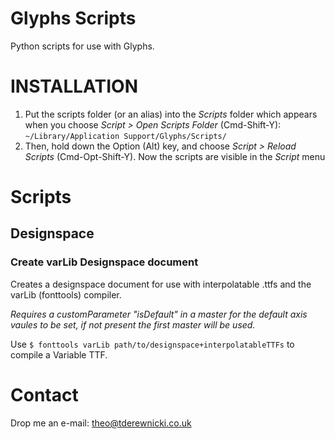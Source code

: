 # Glyphs Scripts
Python scripts for use with Glyphs.

# INSTALLATION

1. Put the scripts folder (or an alias) into the *Scripts* folder which appears when you choose *Script > Open Scripts Folder* (Cmd-Shift-Y): `~/Library/Application Support/Glyphs/Scripts/`
2. Then, hold down the Option (Alt) key, and choose *Script > Reload Scripts* (Cmd-Opt-Shift-Y). Now the scripts are visible in the *Script* menu

# Scripts

## Designspace

### Create varLib Designspace document

Creates a designspace document for use with interpolatable .ttfs and the varLib (fonttools) compiler.

*Requires a customParameter "isDefault" in a master for the default axis vaules to be set, if not present the first master will be used.*

Use `$ fonttools varLib path/to/designspace+interpolatableTTFs` to compile a Variable TTF.



# Contact
Drop me an e-mail: theo@tderewnicki.co.uk